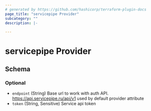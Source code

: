 ```yaml
---
# generated by https://github.com/hashicorp/terraform-plugin-docs
page_title: "servicepipe Provider"
subcategory: ""
description: |-
  
---
```


# servicepipe Provider





<!-- schema generated by tfplugindocs -->
## Schema

### Optional

- `endpoint` (String) Base url to work with auth API. https://api.servicepipe.ru/api/v1 used by default provider attribute
- `token` (String, Sensitive) Service api token
